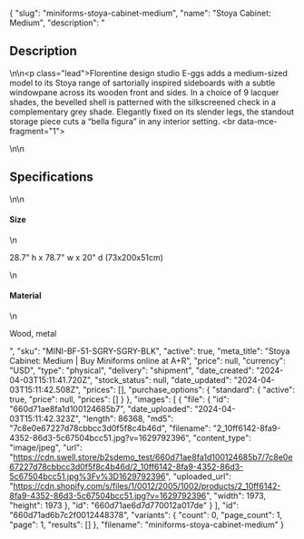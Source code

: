 {
  "slug": "miniforms-stoya-cabinet-medium",
  "name": "Stoya Cabinet: Medium",
  "description": "<h2>Description</h2>\n<!-- split -->\n<p class=\"lead\">Florentine design studio E-ggs adds a medium-sized model to its Stoya range of sartorially inspired sideboards with a subtle windowpane across its wooden front and sides. In a choice of 9 lacquer shades, the bevelled shell is patterned with the silkscreened check in a complementary grey shade. Elegantly fixed on its slender legs, the standout storage piece cuts a “bella figura” in any interior setting. <br data-mce-fragment=\"1\">  </p>\n<!-- split -->\n<h2>Specifications</h2>\n<!-- split -->\n<h4>Size</h4>\n<p>28.7\" h x 78.7\" w x 20\" d (73x200x51cm)</p>\n<h4>Material</h4>\n<p>Wood, metal</p>",
  "sku": "MINI-BF-51-SGRY-SGRY-BLK",
  "active": true,
  "meta_title": "Stoya Cabinet: Medium | Buy Miniforms online at A+R",
  "price": null,
  "currency": "USD",
  "type": "physical",
  "delivery": "shipment",
  "date_created": "2024-04-03T15:11:41.720Z",
  "stock_status": null,
  "date_updated": "2024-04-03T15:11:42.508Z",
  "prices": [],
  "purchase_options": {
    "standard": {
      "active": true,
      "price": null,
      "prices": []
    }
  },
  "images": [
    {
      "file": {
        "id": "660d71ae8fa1d100124685b7",
        "date_uploaded": "2024-04-03T15:11:42.323Z",
        "length": 86368,
        "md5": "7c8e0e67227d78cbbcc3d0f5f8c4b46d",
        "filename": "2_10ff6142-8fa9-4352-86d3-5c67504bcc51.jpg?v=1629792396",
        "content_type": "image/jpeg",
        "url": "https://cdn.swell.store/b2sdemo_test/660d71ae8fa1d100124685b7/7c8e0e67227d78cbbcc3d0f5f8c4b46d/2_10ff6142-8fa9-4352-86d3-5c67504bcc51.jpg%3Fv%3D1629792396",
        "uploaded_url": "https://cdn.shopify.com/s/files/1/0012/2005/1002/products/2_10ff6142-8fa9-4352-86d3-5c67504bcc51.jpg?v=1629792396",
        "width": 1973,
        "height": 1973
      },
      "id": "660d71ae6d7d770012a017de"
    }
  ],
  "id": "660d71ad6b7c2f0012448378",
  "variants": {
    "count": 0,
    "page_count": 1,
    "page": 1,
    "results": []
  },
  "filename": "miniforms-stoya-cabinet-medium"
}